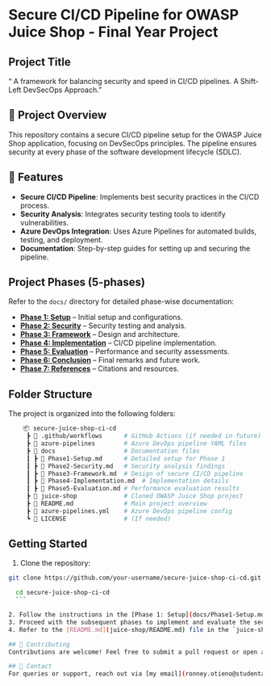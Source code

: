 # Secure CI/CD Pipeline for OWASP Juice Shop - Final Year Project

## Project Title

“ A framework for balancing security and speed in CI/CD pipelines. A Shift-Left DevSecOps Approach.”

## 🚀 Project Overview

This repository contains a secure CI/CD pipeline setup for the OWASP Juice Shop application, focusing on DevSecOps principles. The pipeline ensures security at every phase of the software development lifecycle (SDLC).

## 📌 Features

- **Secure CI/CD Pipeline**: Implements best security practices in the CI/CD process.
- **Security Analysis**: Integrates security testing tools to identify vulnerabilities.
- **Azure DevOps Integration**: Uses Azure Pipelines for automated builds, testing, and deployment.
- **Documentation**: Step-by-step guides for setting up and securing the pipeline.

## Project Phases (5-phases)

Refer to the `docs/` directory for detailed phase-wise documentation:

- **[Phase 1: Setup](docs/Phase1-Setup.md)** – Initial setup and configurations.
- **[Phase 2: Security](docs/Phase2-Security.md)** – Security testing and analysis.
- **[Phase 3: Framework](docs/Phase3-Framework.md)** – Design and architecture.
- **[Phase 4: Implementation](docs/Phase4-Implementation.md)** – CI/CD pipeline implementation.
- **[Phase 5: Evaluation](docs/Phase5-Evaluation.md)** – Performance and security assessments.
- **[Phase 6: Conclusion](docs/Phase6-Conclusion.md)** – Final remarks and future work.
- **[Phase 7: References](docs/Phase7-References.md)** – Citations and resources.
  
## Folder Structure

The project is organized into the following folders:

```bash
    📦 secure-juice-shop-ci-cd
     ┣ 📂 .github/workflows      # GitHub Actions (if needed in future)
     ┣ 📂 azure-pipelines        # Azure DevOps pipeline YAML files
     ┣ 📂 docs                   # Documentation files
     ┃ ┣ 📜 Phase1-Setup.md      # Detailed setup for Phase 1
     ┃ ┣ 📜 Phase2-Security.md   # Security analysis findings
     ┃ ┣ 📜 Phase3-Framework.md  # Design of secure CI/CD pipeline
     ┃ ┣ 📜 Phase4-Implementation.md  # Implementation details
     ┃ ┣ 📜 Phase5-Evaluation.md # Performance evaluation results
     ┣ 📂 juice-shop             # Cloned OWASP Juice Shop project
     ┣ 📜 README.md              # Main project overview
     ┣ 📜 azure-pipelines.yml    # Azure DevOps pipeline config
     ┗ 📜 LICENSE                # (If needed)
```

## Getting Started

1. Clone the repository:
  
  ```bash
  git clone https://github.com/your-username/secure-juice-shop-ci-cd.git

    cd secure-juice-shop-ci-cd
    ```

2. Follow the instructions in the [Phase 1: Setup](docs/Phase1-Setup.md) document to set up the CI/CD environment.
3. Proceed with the subsequent phases to implement and evaluate the security-centric CI/CD pipeline model.
4. Refer to the [README.md](juice-shop/README.md) file in the `juice-shop` folder for more information on the OWASP Juice Shop project.

## 🤝 Contributing
Contributions are welcome! Feel free to submit a pull request or open an issue for discussions.

## 📧 Contact
For queries or support, reach out via [my email](ronney.otieno@studentambassadors.com).
